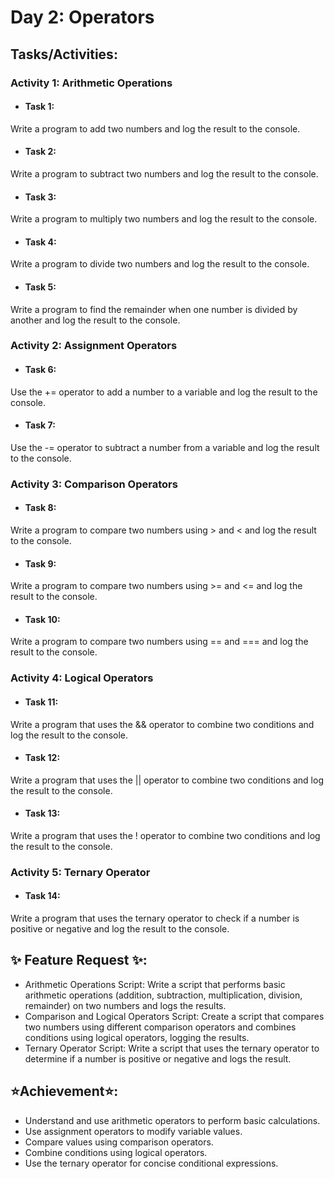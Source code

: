 # Day 2: Operators
## Tasks/Activities:
### Activity 1: Arithmetic Operations
- #### Task 1:
 Write a program to add two numbers and log the result to the console.
- #### Task 2:
 Write a program to subtract two numbers and log the result to the console.
- #### Task 3:
 Write a program to multiply two numbers and log the result to the console.
- #### Task 4:
 Write a program to divide two numbers and log the result to the console.
- #### Task 5:
 Write a program to find the remainder when one number is divided by another and log the result to the console.

### Activity 2: Assignment Operators
- #### Task 6: 
Use the += operator to add a number to a variable and log the result to the console.
- #### Task 7: 
Use the -= operator to subtract a number from a variable and log the result to the console.

### Activity 3: Comparison Operators
- #### Task 8: 
Write a program to compare two numbers using > and < and log the result to the console.
- #### Task 9: 
Write a program to compare two numbers using >= and <= and log the result to the console.
- #### Task 10:
Write a program to compare two numbers using == and === and log the result to the console.

### Activity 4: Logical Operators
- #### Task 11:
 Write a program that uses the && operator to combine two conditions and log the result to the console.
- #### Task 12:
 Write a program that uses the || operator to combine two conditions and log the result to the console.
- #### Task 13:
 Write a program that uses the ! operator to combine two conditions and log the result to the console.

### Activity 5: Ternary Operator
- #### Task 14:
 Write a program that uses the ternary operator to check if a number is positive or negative and log the result to the console.


## ✨ Feature Request ✨:

- Arithmetic Operations Script: Write a script that performs basic arithmetic operations (addition, subtraction, multiplication, division, remainder) on two numbers and logs the results. 
-  Comparison and Logical Operators Script: Create a script that compares two numbers using different comparison operators and combines conditions using logical operators, logging the results.
- Ternary Operator Script: Write a script that uses the ternary operator to determine if a number is positive or negative and logs the result.

## ⭐Achievement⭐:

- Understand and use arithmetic operators to perform basic calculations.
- Use assignment operators to modify variable values.
- Compare values using comparison operators.
- Combine conditions using logical operators.
- Use the ternary operator for concise conditional expressions.